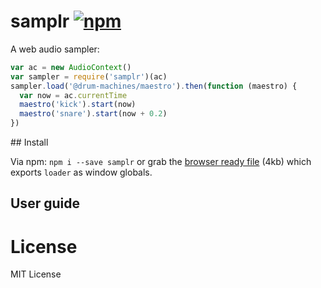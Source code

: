 # samplr [![npm](https://img.shields.io/npm/v/samplr.svg)](https://www.npmjs.com/package/samplr)


A web audio sampler:

```js
var ac = new AudioContext()
var sampler = require('samplr')(ac)
sampler.load('@drum-machines/maestro').then(function (maestro) {
  var now = ac.currentTime
  maestro('kick').start(now)
  maestro('snare').start(now + 0.2)
})
```

## Install

Via npm: `npm i --save samplr` or grab the [browser ready file](https://raw.githubusercontent.com/danigb/samplr/master/packages/samplr/dist/samplr.min.js) (4kb) which exports `loader` as window globals.

## User guide


# License

MIT License
